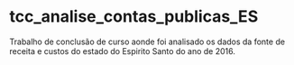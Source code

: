 # tcc_analise_contas_publicas_ES
Trabalho de conclusão de curso aonde foi analisado os dados da fonte de receita e custos do estado do Espirito Santo do ano de 2016.
